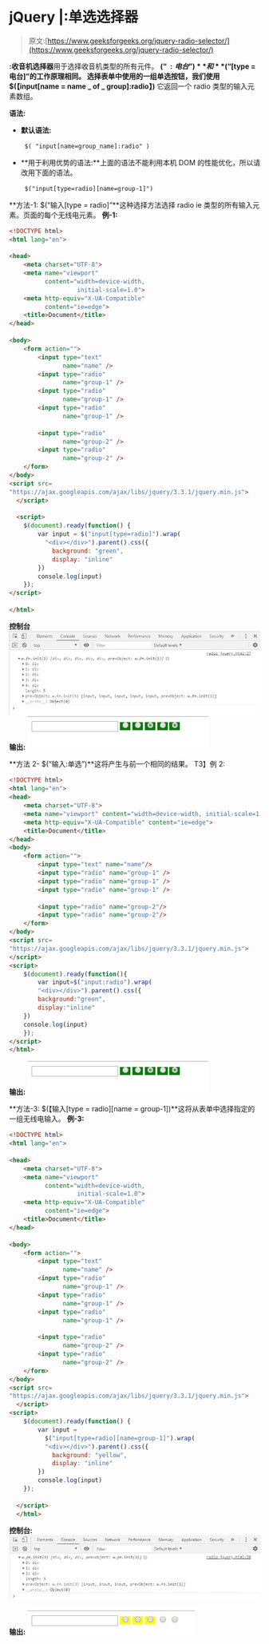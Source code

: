 # jQuery |:单选选择器

> 原文:[https://www.geeksforgeeks.org/jquery-radio-selector/](https://www.geeksforgeeks.org/jquery-radio-selector/)

**:收音机选择器**用于选择收音机类型的所有元件。 **$(“:电台”)**和**$(“[type =电台]”**的工作原理相同。
选择表单中使用的一组单选按钮，我们使用**$(【input[name = name _ of _ group]:radio】)**
它返回一个 radio 类型的输入元素数组。

**语法:**

*   **默认语法:**

    ```html
     $( "input[name=group_name]:radio" ) 
    ```

*   **用于利用优势的语法:**上面的语法不能利用本机 DOM 的性能优化，所以请改用下面的语法。

    ```html
     $("input[type=radio][name=group-1]") 
    ```

**方法-1: $(“输入[type = radio]”**这种选择方法选择 radio ie 类型的所有输入元素。页面的每个无线电元素。
**例-1:**

```html
<!DOCTYPE html>
<html lang="en">

<head>
    <meta charset="UTF-8">
    <meta name="viewport" 
          content="width=device-width,
                   initial-scale=1.0">
    <meta http-equiv="X-UA-Compatible" 
          content="ie=edge">
    <title>Document</title>
</head>

<body>
    <form action="">
        <input type="text"
               name="name" />
        <input type="radio" 
               name="group-1" />
        <input type="radio" 
               name="group-1" />
        <input type="radio"
               name="group-1" />

        <input type="radio"
               name="group-2" />
        <input type="radio"
               name="group-2" />
    </form>
</body>
<script src=
"https://ajax.googleapis.com/ajax/libs/jquery/3.3.1/jquery.min.js">
  </script>

  <script>
    $(document).ready(function() {
        var input = $("input[type=radio]").wrap(
          "<div></div>").parent().css({
            background: "green",
            display: "inline"
        })
        console.log(input)
    });
</script>

</html>
```

**控制台**
![](img/88710269da12914bf30ea498a6d6666d.png)
**输出:**
![](img/b58520665953221f7b714eaf1f999749.png)

**方法 2- $(“输入:单选”)**这将产生与前一个相同的结果。
T3】例 2:

```html
<!DOCTYPE html>
<html lang="en">
<head>
    <meta charset="UTF-8">
    <meta name="viewport" content="width=device-width, initial-scale=1.0">
    <meta http-equiv="X-UA-Compatible" content="ie=edge">
    <title>Document</title>
</head>
<body>
    <form action="">
        <input type="text" name="name"/>
        <input type="radio" name="group-1" />
        <input type="radio" name="group-1" />
        <input type="radio" name="group-1" />

        <input type="radio" name="group-2"/>
        <input type="radio" name="group-2"/>
    </form>
</body>
<script src=
"https://ajax.googleapis.com/ajax/libs/jquery/3.3.1/jquery.min.js">
</script>
<script>
    $(document).ready(function(){
        var input=$("input:radio").wrap(
        "<div></div>").parent().css({
        background:"green",
        display:"inline"
    })
    console.log(input)
    });
</script>
</html>
```

**输出:**
![](img/b58520665953221f7b714eaf1f999749.png)

**方法-3: $(【输入[type = radio][name = group-1])**这将从表单中选择指定的一组无线电输入。
**例-3:**

```html
<!DOCTYPE html>
<html lang="en">

<head>
    <meta charset="UTF-8">
    <meta name="viewport"
          content="width=device-width, 
                   initial-scale=1.0">
    <meta http-equiv="X-UA-Compatible"
          content="ie=edge">
    <title>Document</title>
</head>

<body>
    <form action="">
        <input type="text" 
               name="name" />
        <input type="radio" 
               name="group-1" />
        <input type="radio"
               name="group-1" />
        <input type="radio"
               name="group-1" />

        <input type="radio" 
               name="group-2" />
        <input type="radio"
               name="group-2" />
    </form>
</body>
<script src=
"https://ajax.googleapis.com/ajax/libs/jquery/3.3.1/jquery.min.js">
  </script>
<script>
    $(document).ready(function() {
        var input = 
          $("input[type=radio][name=group-1]").wrap(
          "<div></div>").parent().css({
            background: "yellow",
            display: "inline"
        })
        console.log(input)
    }); 

  </script>
  </html>
```

**控制台:** ![](img/aa06c668499e171fca919ec7c61f4927.png)

**输出:**
![](img/d27189fed796caf4dc71f91a005a3c70.png)